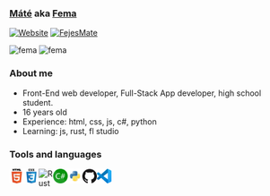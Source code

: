 ### [Máté][fejesmate] aka [Fema][website]
[![Website](https://img.shields.io/website?label=fema.one&style=for-the-badge&url=https%3A%2F%2Ffema.one)](https://fema.one)
[![FejesMate](https://img.shields.io/website?label=fejesmate.hu&style=for-the-badge&url=https%3A%2F%2Ffejesmate.hu)](https://fejesmate.hu)

![fema](https://github-readme-stats.vercel.app/api?username=fema3832&show_icons=true&custom_title=fema3832&theme=dark)
![fema](https://github-readme-stats.vercel.app/api/top-langs/?username=fema3832&layout=compact&theme=dark)

### About me
- Front-End web developer, Full-Stack App developer, high school student.
- 16 years old
- Experience: html, css, js, c#, python
- Learning: js, rust, fl studio

### Tools and languages
<img align="left" alt="HTML5" width="26px" src="https://raw.githubusercontent.com/github/explore/80688e429a7d4ef2fca1e82350fe8e3517d3494d/topics/html/html.png" />
<img align="left" alt="CSS3" width="26px" src="https://raw.githubusercontent.com/github/explore/80688e429a7d4ef2fca1e82350fe8e3517d3494d/topics/css/css.png" />
<img align="left" alt="Rust" width="26px" src="https://raw.githubusercontent.com/jalbertsr/logo-badge-images/master/img/rsz_rust.png" />
<img align="left" alt="C#" width="26px" src="https://raw.githubusercontent.com/github/explore/master/topics/csharp/csharp.png" />
<img align="left" alt="Python" width="26px" src="https://raw.githubusercontent.com/github/explore/master/topics/python/python.png" />
<img align="left" alt="Github" width="26px" src="https://raw.githubusercontent.com/github/explore/master/topics/github/github.png" />
<img align="left" alt="Visual Studio Code" width="26px" src="https://raw.githubusercontent.com/github/explore/master/topics/visual-studio-code/visual-studio-code.png" />

<br>

[website]: https://fema.one
[fejesmate]: https://fejesmate.hu
[youtube]: https://www.youtube.com/channel/UCx-MNCKET13anYIfsYWGOIw
[discord]: https://dsc.bio/fema
[steam]: https://steamcommunity.com/id/2a0
